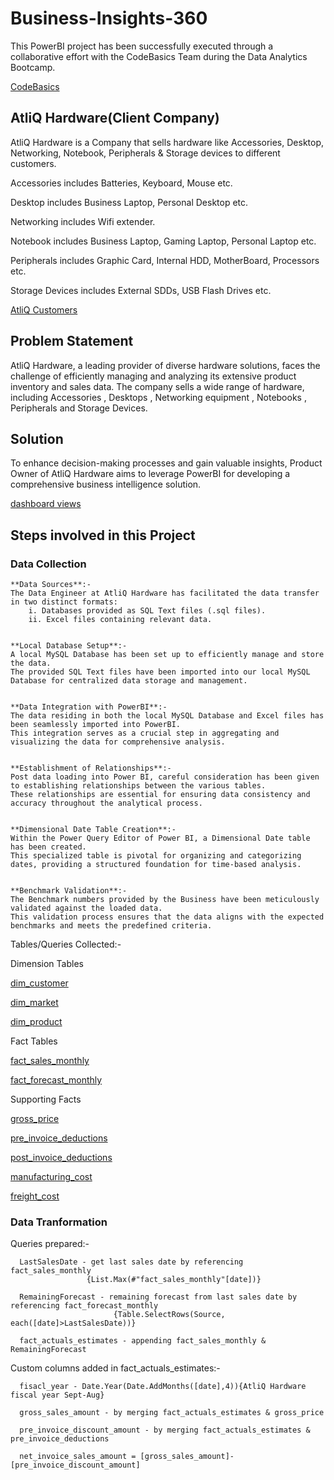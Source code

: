 # Business-Insights-360
This PowerBI project has been successfully executed through a collaborative effort with the CodeBasics Team during the Data Analytics Bootcamp.

[CodeBasics](https://codebasics.io/#ourcourses)

## AtliQ Hardware(Client Company)
AtliQ Hardware is a Company that sells hardware like Accessories, Desktop, Networking, Notebook, Peripherals & Storage devices to different customers.

Accessories includes Batteries, Keyboard, Mouse etc.

Desktop includes Business Laptop, Personal Desktop etc.

Networking includes Wifi extender.

Notebook includes Business Laptop, Gaming Laptop, Personal Laptop etc.

Peripherals includes Graphic Card, Internal HDD, MotherBoard, Processors etc.

Storage Devices includes External SDDs, USB Flash Drives etc.

[AtliQ Customers](https://github.com/sreenath569/Business-Insights-360/blob/main/DATASET/Images/AtliQ%20Customers.jpeg)

## Problem Statement
AtliQ Hardware, a leading provider of diverse hardware solutions, faces the challenge of efficiently managing and analyzing its extensive product inventory and sales data. The company sells a wide range of hardware, including Accessories , Desktops , Networking equipment , Notebooks , Peripherals and Storage Devices.

## Solution
To enhance decision-making processes and gain valuable insights, Product Owner of AtliQ Hardware aims to leverage PowerBI for developing a comprehensive business intelligence solution.

[dashboard views](https://github.com/sreenath569/Business-Insights-360/blob/main/DATASET/Images/dashboard%20views.jpeg)

## Steps involved in this Project
### Data Collection
    **Data Sources**:-
    The Data Engineer at AtliQ Hardware has facilitated the data transfer in two distinct formats:
        i. Databases provided as SQL Text files (.sql files).
        ii. Excel files containing relevant data.


    **Local Database Setup**:-
    A local MySQL Database has been set up to efficiently manage and store the data.
    The provided SQL Text files have been imported into our local MySQL Database for centralized data storage and management.


    **Data Integration with PowerBI**:-
    The data residing in both the local MySQL Database and Excel files has been seamlessly imported into PowerBI.
    This integration serves as a crucial step in aggregating and visualizing the data for comprehensive analysis.


    **Establishment of Relationships**:-
    Post data loading into Power BI, careful consideration has been given to establishing relationships between the various tables.
    These relationships are essential for ensuring data consistency and accuracy throughout the analytical process.


    **Dimensional Date Table Creation**:-
    Within the Power Query Editor of Power BI, a Dimensional Date table has been created.
    This specialized table is pivotal for organizing and categorizing dates, providing a structured foundation for time-based analysis.


    **Benchmark Validation**:-
    The Benchmark numbers provided by the Business have been meticulously validated against the loaded data.
    This validation process ensures that the data aligns with the expected benchmarks and meets the predefined criteria.


   Tables/Queries Collected:-

   Dimension Tables
   
   [dim_customer](https://github.com/sreenath569/Business-Insights-360/blob/main/DATASET/DB%20Files/dim_customer.jpeg)
   
   [dim_market](https://github.com/sreenath569/Business-Insights-360/blob/main/DATASET/DB%20Files/dim_market.jpeg)
   
   [dim_product](https://github.com/sreenath569/Business-Insights-360/blob/main/DATASET/DB%20Files/dim_product.jpeg)
       
Fact Tables
   
   [fact_sales_monthly](https://github.com/sreenath569/Business-Insights-360/blob/main/DATASET/DB%20Files/fact_sales_monthly.jpeg)
   
   [fact_forecast_monthly](https://github.com/sreenath569/Business-Insights-360/blob/main/DATASET/DB%20Files/fact_forecast_monthly.jpeg)
       
Supporting Facts
   
   [gross_price](https://github.com/sreenath569/Business-Insights-360/blob/main/DATASET/DB%20Files/gross_price.jpeg)
   
   [pre_invoice_deductions](https://github.com/sreenath569/Business-Insights-360/blob/main/DATASET/DB%20Files/pre_invoice_deductions.jpeg)
   
   [post_invoice_deductions](https://github.com/sreenath569/Business-Insights-360/blob/main/DATASET/DB%20Files/post_invoice_deductions.jpeg)
   
   [manufacturing_cost](https://github.com/sreenath569/Business-Insights-360/blob/main/DATASET/DB%20Files/manufacturing_cost.jpeg)
   
   [freight_cost](https://github.com/sreenath569/Business-Insights-360/blob/main/DATASET/DB%20Files/freight_cost.jpeg)   


    
### Data Tranformation

   Queries prepared:-

      LastSalesDate - get last sales date by referencing fact_sales_monthly
                     {List.Max(#"fact_sales_monthly"[date])}
      
      RemainingForecast - remaining forecast from last sales date by referencing fact_forecast_monthly
                           {Table.SelectRows(Source, each([date]>LastSalesDate))}

      fact_actuals_estimates - appending fact_sales_monthly & RemainingForecast

   Custom columns added in fact_actuals_estimates:-

      fisacl_year - Date.Year(Date.AddMonths([date],4)){AtliQ Hardware fiscal year Sept-Aug}

      gross_sales_amount - by merging fact_actuals_estimates & gross_price

      pre_invoice_discount_amount - by merging fact_actuals_estimates & pre_invoice_deductions

      net_invoice_sales_amount = [gross_sales_amount]-[pre_invoice_discount_amount]
                     
